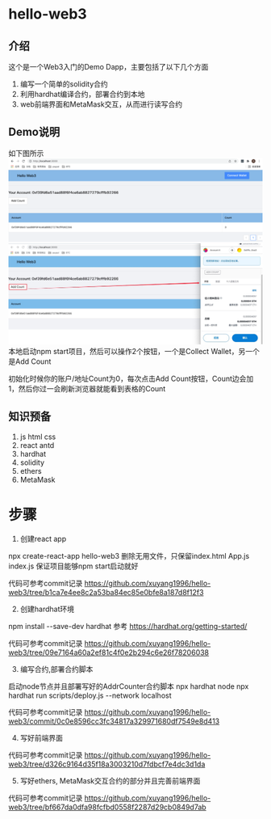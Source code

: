 # hello-web3

## 介绍
这个是一个Web3入门的Demo Dapp，主要包括了以下几个方面

1. 编写一个简单的solidity合约
2. 利用hardhat编译合约，部署合约到本地
3. web前端界面和MetaMask交互，从而进行读写合约

## Demo说明
如下图所示
![web1](./imgs/web1.png)
![web2](./imgs/web2.png)
本地启动npm start项目，然后可以操作2个按钮，一个是Collect Wallet，另一个是Add Count

初始化时候你的账户/地址Count为0，每次点击Add Count按钮，Count边会加1，然后你过一会刷新浏览器就能看到表格的Count

## 知识预备

1. js html css
2. react antd
3. hardhat
4. solidity
5. ethers
6. MetaMask

# 步骤
1. 创建react app

  npx create-react-app hello-web3
  删除无用文件，只保留index.html App.js index.js 保证项目能够npm start启动就好

  代码可参考commit记录
  https://github.com/xuyang1996/hello-web3/tree/b1ca7e4ee8c2a53ba84ec85e0bfe8a187d8f12f3


2. 创建hardhat环境

  npm install --save-dev hardhat
  参考 https://hardhat.org/getting-started/

  代码可参考commit记录
  https://github.com/xuyang1996/hello-web3/tree/09e7164a60a2ef81c4f0e2b294c6e26f78206038

   
3. 编写合约,部署合约脚本
 
  启动node节点并且部署写好的AddrCounter合约脚本
  npx hardhat node
  npx hardhat run scripts/deploy.js --network localhost
  
  代码可参考commit记录
  https://github.com/xuyang1996/hello-web3/commit/0c0e8596cc3fc34817a329971680df7549e8d413

4. 写好前端界面
   
  代码可参考commit记录
  https://github.com/xuyang1996/hello-web3/tree/d326c9164d35f18a3003210d7fdbcf7e4dc3d1da

5. 写好ethers, MetaMask交互合约的部分并且完善前端界面

  代码可参考commit记录
  https://github.com/xuyang1996/hello-web3/tree/bf667da0dfa98fcfbd0558f2287d29cb0849d7ab
   

